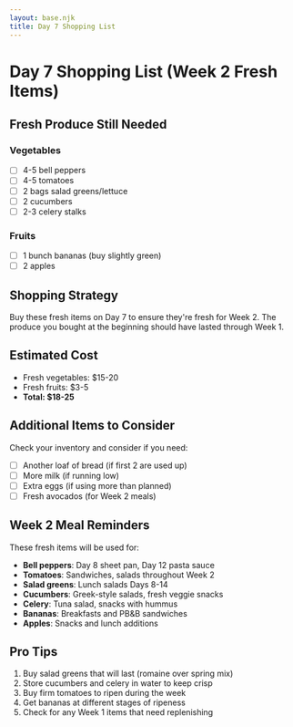```yaml
---
layout: base.njk
title: Day 7 Shopping List
---
```


# Day 7 Shopping List (Week 2 Fresh Items)

## Fresh Produce Still Needed

### Vegetables
- [ ] 4-5 bell peppers
- [ ] 4-5 tomatoes
- [ ] 2 bags salad greens/lettuce
- [ ] 2 cucumbers
- [ ] 2-3 celery stalks

### Fruits
- [ ] 1 bunch bananas (buy slightly green)
- [ ] 2 apples

## Shopping Strategy
Buy these fresh items on Day 7 to ensure they're fresh for Week 2. The produce you bought at the beginning should have lasted through Week 1.

## Estimated Cost
- Fresh vegetables: $15-20
- Fresh fruits: $3-5
- **Total: $18-25**

## Additional Items to Consider
Check your inventory and consider if you need:
- [ ] Another loaf of bread (if first 2 are used up)
- [ ] More milk (if running low)
- [ ] Extra eggs (if using more than planned)
- [ ] Fresh avocados (for Week 2 meals)

## Week 2 Meal Reminders
These fresh items will be used for:
- **Bell peppers**: Day 8 sheet pan, Day 12 pasta sauce
- **Tomatoes**: Sandwiches, salads throughout Week 2
- **Salad greens**: Lunch salads Days 8-14
- **Cucumbers**: Greek-style salads, fresh veggie snacks
- **Celery**: Tuna salad, snacks with hummus
- **Bananas**: Breakfasts and PB&B sandwiches
- **Apples**: Snacks and lunch additions

## Pro Tips
1. Buy salad greens that will last (romaine over spring mix)
2. Store cucumbers and celery in water to keep crisp
3. Buy firm tomatoes to ripen during the week
4. Get bananas at different stages of ripeness
5. Check for any Week 1 items that need replenishing
